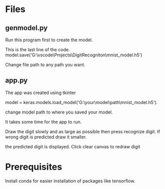 # Files
## genmodel.py
Run this program first to create the model.

 This is the last line of the code. 
 model.save('G:\\vscode\\Projects\\DigitRecogniton\\mnist_model.h5')

 Change file path to any path you want.

## app.py
The app was created using tkinter

 model = keras.models.load_model('G:\\your\\model\\path\\mnist_model.h5').

 change model path to where you saved your model.

 It takes some time for the app to run. 

Draw the digit slowly and as large as possible then press recognize digit.
If wrong digit is predicted draw it smaller.

the predicted digit is displayed. Click clear canvas to redraw digit

# Prerequisites
Install conda for easier installation of packages like tensorflow.

 
